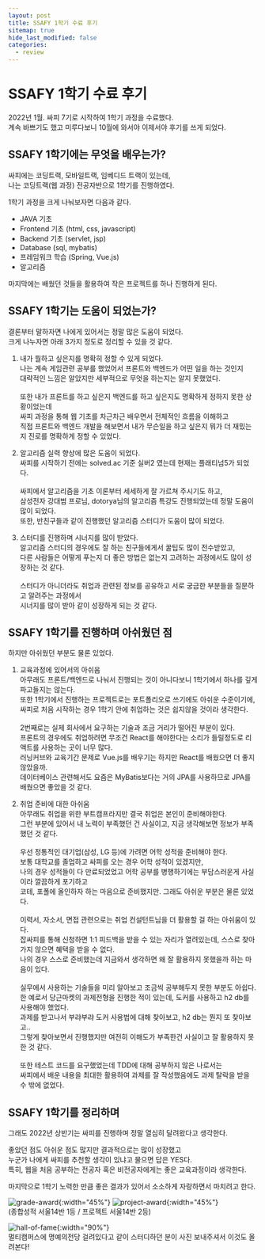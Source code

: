 ```yaml
---
layout: post
title: SSAFY 1학기 수료 후기
sitemap: true
hide_last_modified: false
categories:
  - review
---
```

# SSAFY 1학기 수료 후기
2022년 1월. 싸피 7기로 시작하여 1학기 과정을 수료했다.   
계속 바쁘기도 했고 미루다보니 10월에 와서야 이제서야 후기를 쓰게 되었다.  

## SSAFY 1학기에는 무엇을 배우는가?
싸피에는 코딩트랙, 모바일트랙, 임베디드 트랙이 있는데,  
나는 코딩트랙(웹 과정) 전공자반으로 1학기를 진행하였다.  

1학기 과정을 크게 나눠보자면 다음과 같다. 
- JAVA 기초
- Frontend 기초 (html, css, javascript)
- Backend 기초 (servlet, jsp)
- Database (sql, mybatis)
- 프레임워크 학습 (Spring, Vue.js)
- 알고리즘

마지막에는 배웠던 것들을 활용하여 작은 프로젝트를 하나 진행하게 된다.

## SSAFY 1학기는 도움이 되었는가?
결론부터 말하자면 나에게 있어서는 정말 많은 도움이 되었다.  
크게 나누자면 아래 3가지 정도로 정리할 수 있을 것 같다.

1. 내가 뭘하고 싶은지를 명확히 정할 수 있게 되었다.  
나는 계속 게임관련 공부를 했었어서 프론트와 백엔드가 어떤 일을 하는 것인지  
대략적인 느낌은 알았지만 세부적으로 무엇을 하는지는 알지 못했었다.<br>  
또한 내가 프론트를 하고 싶은지 백엔드를 하고 싶은지도 명확하게 정하지 못한 상황이었는데  
싸피 과정을 통해 웹 기초를 차근차근 배우면서 전체적인 흐름을 이해하고  
직접 프론트와 백엔드 개발을 해보면서 내가 무슨일을 하고 싶은지 뭐가 더 재밌는지 진로를 명확하게 정할 수 있었다. 

2. 알고리즘 실력 향상에 많은 도움이 되었다.  
싸피를 시작하기 전에는 solved.ac 기준 실버2 였는데 현재는 플래티넘5가 되었다.<br>  
싸피에서 알고리즘을 기초 이론부터 세세하게 잘 가르쳐 주시기도 하고,  
삼성전자 강대범 프로님, dotorya님의 알고리즘 특강도 진행되었는데 정말 도움이 많이 되었다.  
또한, 반친구들과 같이 진행했던 알고리즘 스터디가 도움이 많이 되었다.

3. 스터디를 진행하며 시너지를 많이 받았다.  
알고리즘 스터디의 경우에도 잘 하는 친구들에게서 꿀팁도 많이 전수받았고,  
다른 사람들은 어떻게 푸는지 더 좋은 방법은 없는지 고려하는 과정에서도 많이 성장하는 것 같다.<br>  
스터디가 아니더라도 취업과 관련된 정보를 공유하고 서로 궁금한 부분들을 질문하고 알려주는 과정에서  
시너지를 많이 받아 같이 성장하게 되는 것 같다.

## SSAFY 1학기를 진행하며 아쉬웠던 점
하지만 아쉬웠던 부분도 물론 있었다.  

1. 교육과정에 있어서의 아쉬움  
아무래도 프론트/백엔드로 나눠서 진행되는 것이 아니다보니 1학기에서 하나를 깊게 파고들지는 않는다.    
또한 1학기에서 진행하는 프로젝트로는 포트폴리오로 쓰기에도 아쉬운 수준이기에,  
싸피로 처음 시작하는 경우 1학기 안에 취업하는 것은 쉽지않을 것이라 생각한다.<br>  
2번째로는 실제 회사에서 요구하는 기술과 조금 거리가 떨어진 부분이 있다.  
프론트의 경우에도 취업하려면 무조건 React를 해야한다는 소리가 들릴정도로 리액트를 사용하는 곳이 너무 많다.  
러닝커브와 교육기간 문제로 Vue.js를 배우기는 하지만 React를 배웠으면 더 좋지않았을까.  
데이터베이스 관련해서도 요즘은 MyBatis보다는 거의 JPA를 사용하므로 JPA를 배웠으면 좋았을 것 같다.

2. 취업 준비에 대한 아쉬움  
아무래도 취업을 위한 부트캠프라지만 결국 취업은 본인이 준비해야한다.  
그런 부분에 있어서 내 노력이 부족했던 건 사실이고, 지금 생각해보면 정보가 부족했던 것 같다.<br>  
우선 정통적인 대기업(삼성, LG 등)에 가려면 어학 성적을 준비해야 한다.  
보통 대학교를 졸업하고 싸피를 오는 경우 어학 성적이 있겠지만,  
나의 경우 성적들이 다 만료되었었고 어학 공부를 병행하기에는 부담스러운게 사실이라 깔끔하게 포기하고  
코테, 포폴에 올인하자 하는 마음으로 준비했지만. 그래도 아쉬운 부분은 물론 있었다.<br>  
이력서, 자소서, 면접 관련으로는 취업 컨설턴트님을 더 활용할 걸 하는 아쉬움이 있다.  
잡싸피를 통해 신청하면 1:1 피드백을 받을 수 있는 자리가 열려있는데, 스스로 찾아가지 않으면 혜택을 받을 수 없다.  
나의 경우 스스로 준비했는데 지금와서 생각하면 왜 잘 활용하지 못했을까 하는 마음이 있다.<br>  
실무에서 사용하는 기술들을 미리 알아보고 조금씩 공부해두지 못한 부분도 아쉽다.  
한 예로서 당근마켓의 과제전형을 진행한 적이 있는데, 도커를 사용하고 h2 db를 사용해야 했었다.  
과제를 받고나서 부랴부랴 도커 사용법에 대해 찾아보고, h2 db는 뭔지 또 찾아보고..  
그렇게 찾아보면서 진행했지만 여전히 이해도가 부족한건 사실이고 잘 활용하지 못한 것 같다.<br>  
또한 테스트 코드를 요구했었는데 TDD에 대해 공부하지 않은 나로서는  
싸피에서 배운 내용을 최대한 활용하여 과제를 잘 작성했음에도 과제 탈락을 받을 수 밖에 없었다.

## SSAFY 1학기를 정리하며
그래도 2022년 상반기는 싸피를 진행하며 정말 열심히 달려왔다고 생각한다.  

좋았던 점도 아쉬운 점도 많지만 결과적으로는 많이 성장했고  
누군가 나에게 싸피를 추천할 생각이 있냐고 물으면 답은 YES다.  
특히, 웹을 처음 공부하는 전공자 혹은 비전공자에게는 좋은 교육과정이라 생각한다.  

마지막으로 1학기 노력한 만큼 좋은 결과가 있어서 소소하게 자랑하면서 마치려고 한다.

![grade-award](/assets/img/blog/review/ssafy-grade-award.jpeg){:width="45%"}
![project-award](/assets/img/blog/review/ssafy-project-award.jpeg){:width="45%"}  
(종합성적 서울14반 1등 / 프로젝트 서울14반 2등)

![hall-of-fame](/assets/img/blog/review/ssafy-hall-of-fame.jpeg){:width="90%"}  
멀티캠퍼스에 명예의전당 걸려있다고 같이 스터디하던 분이 사진 보내주셔서 이것도 올려본다!